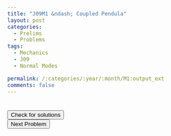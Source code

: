 ```yaml
---
title: "J09M1 &ndash; Coupled Pendula"
layout: post
categories:
  - Prelims
  - Problems
tags:
  - Mechanics
  - J09
  - Normal Modes

permalink: /:categories/:year/:month/M1:output_ext
comments: false
---
```

<object data="2009J1M.pdf" type="application/pdf" width="100%" height="500"></object>

<div class='navbar'>
	<div float='left'><button onclick="window.location='T3.html'" style='visibility: hidden;'>Previous Problem</button></div>
	<div float='center'><button onclick="window.location='https://princetonprelim.com/prelim/22/'">Check for solutions</button></div>
	<div float='right'><button onclick="window.location='M2.html'" > Next Problem</button></div>
</div>
